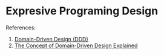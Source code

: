 # Expresive Programing Design




References:
1. [Domain-Driven Design (DDD)](https://www.geeksforgeeks.org/domain-driven-design-ddd/)
2. [The Concept of Domain-Driven Design Explained](https://medium.com/microtica/the-concept-of-domain-driven-design-explained-3184c0fd7c3f)




